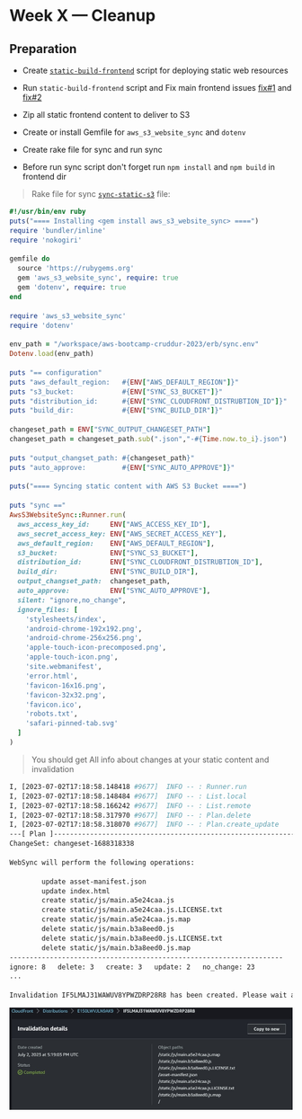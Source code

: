 # Week X — Cleanup


## Preparation

* Create [`static-build-frontend`](https://github.com/sm1lexops/aws-bootcamp-cruddur-2023/blob/week-10/bin/frontend/static-build-frontend) script for deploying static web resources

* Run `static-build-frontend` script and Fix main frontend issues [fix#1](https://github.com/sm1lexops/aws-bootcamp-cruddur-2023/commit/bc8cf83cc722dbe3fa8f004bfa5af07fa9b0fe7a) and [fix#2](https://github.com/sm1lexops/aws-bootcamp-cruddur-2023/commit/eee5ff7f55610946c47fb695533fbc022f037bf3)

* Zip all static frontend content to deliver to S3 

* Create or install Gemfile for `aws_s3_website_sync` and `dotenv`

* Create rake file for sync and run sync

* Before run sync script don't forget run `npm install` and `npm build` in frontend dir

> Rake file for sync [`sync-static-s3`](https://github.com/sm1lexops/aws-bootcamp-cruddur-2023/blob/week-x/bin/frontend/sync-static-s3) file:

```ruby
#!/usr/bin/env ruby
puts("==== Installing <gem install aws_s3_website_sync> ====")
require 'bundler/inline'
require 'nokogiri'

gemfile do
  source 'https://rubygems.org'
  gem 'aws_s3_website_sync', require: true
  gem 'dotenv', require: true 
end

require 'aws_s3_website_sync'
require 'dotenv'

env_path = "/workspace/aws-bootcamp-cruddur-2023/erb/sync.env"
Dotenv.load(env_path)

puts "== configuration"
puts "aws_default_region:   #{ENV["AWS_DEFAULT_REGION"]}"
puts "s3_bucket:            #{ENV["SYNC_S3_BUCKET"]}"
puts "distribution_id:      #{ENV["SYNC_CLOUDFRONT_DISTRUBTION_ID"]}"
puts "build_dir:            #{ENV["SYNC_BUILD_DIR"]}"

changeset_path = ENV["SYNC_OUTPUT_CHANGESET_PATH"]
changeset_path = changeset_path.sub(".json","-#{Time.now.to_i}.json")

puts "output_changset_path: #{changeset_path}"
puts "auto_approve:         #{ENV["SYNC_AUTO_APPROVE"]}"

puts("==== Syncing static content with AWS S3 Bucket ====")

puts "sync =="
AwsS3WebsiteSync::Runner.run(
  aws_access_key_id:     ENV["AWS_ACCESS_KEY_ID"],
  aws_secret_access_key: ENV["AWS_SECRET_ACCESS_KEY"],
  aws_default_region:    ENV["AWS_DEFAULT_REGION"],
  s3_bucket:             ENV["SYNC_S3_BUCKET"],
  distribution_id:       ENV["SYNC_CLOUDFRONT_DISTRUBTION_ID"],
  build_dir:             ENV["SYNC_BUILD_DIR"],
  output_changset_path:  changeset_path,
  auto_approve:          ENV["SYNC_AUTO_APPROVE"],
  silent: "ignore,no_change",
  ignore_files: [
    'stylesheets/index',
    'android-chrome-192x192.png',
    'android-chrome-256x256.png',
    'apple-touch-icon-precomposed.png',
    'apple-touch-icon.png',
    'site.webmanifest',
    'error.html',
    'favicon-16x16.png',
    'favicon-32x32.png',
    'favicon.ico',
    'robots.txt',
    'safari-pinned-tab.svg'
  ]
)
```

> You should get All info about changes at your static content and invalidation 

```sh
I, [2023-07-02T17:18:58.148418 #9677]  INFO -- : Runner.run
I, [2023-07-02T17:18:58.148484 #9677]  INFO -- : List.local
I, [2023-07-02T17:18:58.166242 #9677]  INFO -- : List.remote
I, [2023-07-02T17:18:58.317970 #9677]  INFO -- : Plan.delete
I, [2023-07-02T17:18:58.318070 #9677]  INFO -- : Plan.create_update
---[ Plan ]------------------------------------------------------------
ChangeSet: changeset-1688318338

WebSync will perform the following operations:

        update asset-manifest.json
        update index.html
        create static/js/main.a5e24caa.js
        create static/js/main.a5e24caa.js.LICENSE.txt
        create static/js/main.a5e24caa.js.map
        delete static/js/main.b3a8eed0.js
        delete static/js/main.b3a8eed0.js.LICENSE.txt
        delete static/js/main.b3a8eed0.js.map
--------------------------------------------------------------------
ignore: 8   delete: 3   create: 3   update: 2   no_change: 23
...

Invalidation IF5LMAJ31WAWUV8YPWZDRP28R8 has been created. Please wait about 60 seconds for it to finish.
```

![Invalidation](assets/week-x/cf_invalidation.jpg)